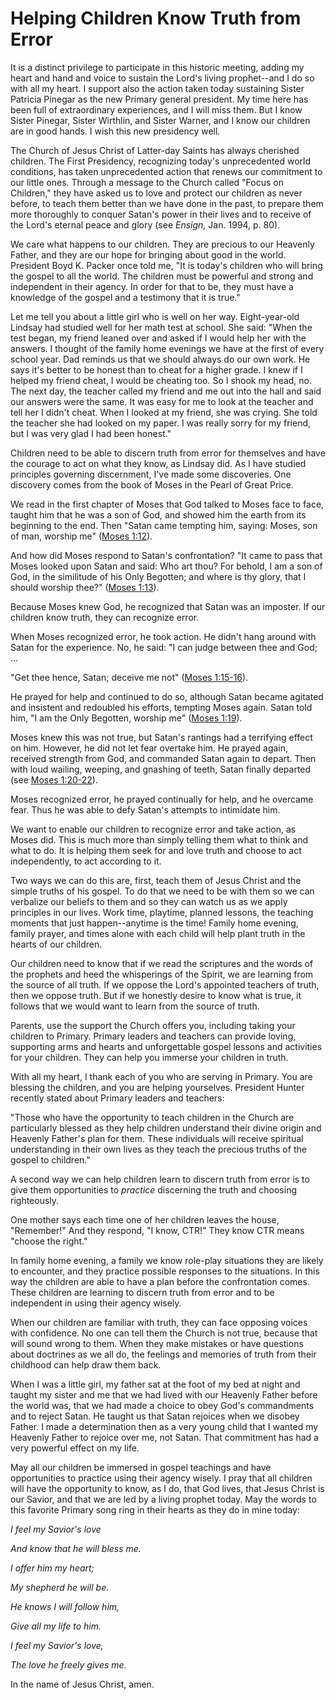 # Helping Children Know Truth from Error

It is a distinct privilege to participate in this historic meeting, adding my
heart and hand and voice to sustain the Lord's living prophet--and I do so
with all my heart. I support also the action taken today sustaining Sister
Patricia Pinegar as the new Primary general president. My time here has been
full of extraordinary experiences, and I will miss them. But I know Sister
Pinegar, Sister Wirthlin, and Sister Warner, and I know our children are in
good hands. I wish this new presidency well.

The Church of Jesus Christ of Latter-day Saints has always cherished children.
The First Presidency, recognizing today's unprecedented world conditions, has
taken unprecedented action that renews our commitment to our little ones.
Through a message to the Church called "Focus on Children," they have asked us
to love and protect our children as never before, to teach them better than we
have done in the past, to prepare them more thoroughly to conquer Satan's
power in their lives and to receive of the Lord's eternal peace and glory (see
_Ensign,_ Jan. 1994, p. 80).

We care what happens to our children. They are precious to our Heavenly
Father, and they are our hope for bringing about good in the world. President
Boyd K. Packer once told me, "It is today's children who will bring the gospel
to all the world. The children must be powerful and strong and independent in
their agency. In order for that to be, they must have a knowledge of the
gospel and a testimony that it is true."

Let me tell you about a little girl who is well on her way. Eight-year-old
Lindsay had studied well for her math test at school. She said: "When the test
began, my friend leaned over and asked if I would help her with the answers. I
thought of the family home evenings we have at the first of every school year.
Dad reminds us that we should always do our own work. He says it's better to
be honest than to cheat for a higher grade. I knew if I helped my friend
cheat, I would be cheating too. So I shook my head, no. The next day, the
teacher called my friend and me out into the hall and said our answers were
the same. It was easy for me to look at the teacher and tell her I didn't
cheat. When I looked at my friend, she was crying. She told the teacher she
had looked on my paper. I was really sorry for my friend, but I was very glad
I had been honest."

Children need to be able to discern truth from error for themselves and have
the courage to act on what they know, as Lindsay did. As I have studied
principles governing discernment, I've made some discoveries. One discovery
comes from the book of Moses in the Pearl of Great Price.

We read in the first chapter of Moses that God talked to Moses face to face,
taught him that he was a son of God, and showed him the earth from its
beginning to the end. Then "Satan came tempting him, saying: Moses, son of
man, worship me" ([Moses
1:12](https://www.lds.org/scriptures/pgp/moses/1.12?lang=eng#11)).

And how did Moses respond to Satan's confrontation? "It came to pass that
Moses looked upon Satan and said: Who art thou? For behold, I am a son of God,
in the similitude of his Only Begotten; and where is thy glory, that I should
worship thee?" ([Moses
1:13](https://www.lds.org/scriptures/pgp/moses/1.13?lang=eng#12)).

Because Moses knew God, he recognized that Satan was an imposter. If our
children know truth, they can recognize error.

When Moses recognized error, he took action. He didn't hang around with Satan
for the experience. No, he said: "I can judge between thee and God; ...

"Get thee hence, Satan; deceive me not" ([Moses
1:15-16](https://www.lds.org/scriptures/pgp/moses/1.15-16?lang=eng#14)).

He prayed for help and continued to do so, although Satan became agitated and
insistent and redoubled his efforts, tempting Moses again. Satan told him, "I
am the Only Begotten, worship me" ([Moses
1:19](https://www.lds.org/scriptures/pgp/moses/1.19?lang=eng#18)).

Moses knew this was not true, but Satan's rantings had a terrifying effect on
him. However, he did not let fear overtake him. He prayed again, received
strength from God, and commanded Satan again to depart. Then with loud
wailing, weeping, and gnashing of teeth, Satan finally departed (see [Moses
1:20-22](https://www.lds.org/scriptures/pgp/moses/1.20-22?lang=eng#19)).

Moses recognized error, he prayed continually for help, and he overcame fear.
Thus he was able to defy Satan's attempts to intimidate him.

We want to enable our children to recognize error and take action, as Moses
did. This is much more than simply telling them what to think and what to do.
It is helping them seek for and love truth and choose to act independently, to
act according to it.

Two ways we can do this are, first, teach them of Jesus Christ and the simple
truths of his gospel. To do that we need to be with them so we can verbalize
our beliefs to them and so they can watch us as we apply principles in our
lives. Work time, playtime, planned lessons, the teaching moments that just
happen--anytime is the time! Family home evening, family prayer, and times
alone with each child will help plant truth in the hearts of our children.

Our children need to know that if we read the scriptures and the words of the
prophets and heed the whisperings of the Spirit, we are learning from the
source of all truth. If we oppose the Lord's appointed teachers of truth, then
we oppose truth. But if we honestly desire to know what is true, it follows
that we would want to learn from the source of truth.

Parents, use the support the Church offers you, including taking your children
to Primary. Primary leaders and teachers can provide loving, supporting arms
and hearts and unforgettable gospel lessons and activities for your children.
They can help you immerse your children in truth.

With all my heart, I thank each of you who are serving in Primary. You are
blessing the children, and you are helping yourselves. President Hunter
recently stated about Primary leaders and teachers:

"Those who have the opportunity to teach children in the Church are
particularly blessed as they help children understand their divine origin and
Heavenly Father's plan for them. These individuals will receive spiritual
understanding in their own lives as they teach the precious truths of the
gospel to children."

A second way we can help children learn to discern truth from error is to give
them opportunities to _practice_ discerning the truth and choosing
righteously.

One mother says each time one of her children leaves the house, "Remember!"
And they respond, "I know, CTR!" They know CTR means "choose the right."

In family home evening, a family we know role-play situations they are likely
to encounter, and they practice possible responses to the situations. In this
way the children are able to have a plan before the confrontation comes. These
children are learning to discern truth from error and to be independent in
using their agency wisely.

When our children are familiar with truth, they can face opposing voices with
confidence. No one can tell them the Church is not true, because that will
sound wrong to them. When they make mistakes or have questions about doctrines
as we all do, the feelings and memories of truth from their childhood can help
draw them back.

When I was a little girl, my father sat at the foot of my bed at night and
taught my sister and me that we had lived with our Heavenly Father before the
world was, that we had made a choice to obey God's commandments and to reject
Satan. He taught us that Satan rejoices when we disobey Father. I made a
determination then as a very young child that I wanted my Heavenly Father to
rejoice over me, not Satan. That commitment has had a very powerful effect on
my life.

May all our children be immersed in gospel teachings and have opportunities to
practice using their agency wisely. I pray that all children will have the
opportunity to know, as I do, that God lives, that Jesus Christ is our Savior,
and that we are led by a living prophet today. May the words to this favorite
Primary song ring in their hearts as they do in mine today:

_I feel my Savior's love_

_And know that he will bless me._

_I offer him my heart;_

_My shepherd he will be._

_He knows I will follow him,_

_Give all my life to him._

_I feel my Savior's love,_

_The love he freely gives me._

In the name of Jesus Christ, amen.

